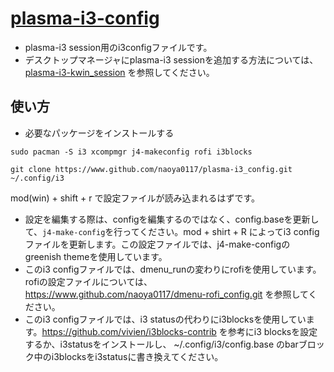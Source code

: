 # [plasma-i3-config](https://github.com/naoya0117/plasma-i3-config)
- plasma-i3 session用のi3configファイルです。
- デスクトップマネージャにplasma-i3 sessionを追加する方法については、
[plasma-i3-kwin_session](https://www.github.com/naoya0117/plasma-i3-kwin_sessions.git) を参照してください。

## 使い方
- 必要なパッケージをインストールする
```
sudo pacman -S i3 xcompmgr j4-makeconfig rofi i3blocks
```
```
git clone https://www.github.com/naoya0117/plasma-i3_config.git ~/.config/i3
```
mod(win) + shift + r で設定ファイルが読み込まれるはずです。
- 設定を編集する際は、configを編集するのではなく、config.baseを更新して、```j4-make-config```を行ってください。mod + shirt + R によってi3 configファイルを更新します。この設定ファイルでは、j4-make-configのgreenish themeを使用しています。
- このi3 configファイルでは、dmenu_runの変わりにrofiを使用しています。
  rofiの設定ファイルについては、https://www.github.com/naoya0117/dmenu-rofi_config.git を参照してください。
- このi3 configファイルでは、i3 statusの代わりにi3blocksを使用しています。https://github.com/vivien/i3blocks-contrib を参考にi3 blocksを設定するか、i3statusをインストールし、 ~/.config/i3/config.base のbarブロック中のi3blocksをi3statusに書き換えてください。
